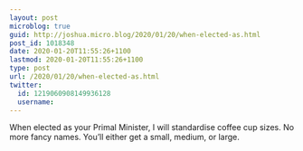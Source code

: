 ```yaml
---
layout: post
microblog: true
guid: http://joshua.micro.blog/2020/01/20/when-elected-as.html
post_id: 1018348
date: 2020-01-20T11:55:26+1100
lastmod: 2020-01-20T11:55:26+1100
type: post
url: /2020/01/20/when-elected-as.html
twitter:
  id: 1219060908149936128
  username: 
---
```

When elected as your Primal Minister, I will standardise coffee cup sizes. No more fancy names. You’ll either get a small, medium, or large.
